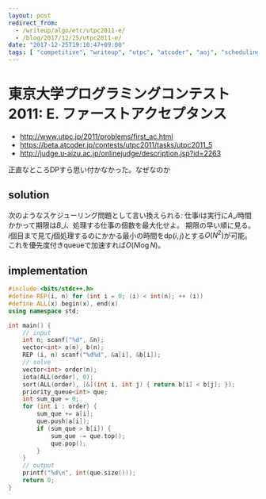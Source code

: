 ```yaml
---
layout: post
redirect_from:
  - /writeup/algo/etc/utpc2011-e/
  - /blog/2017/12/25/utpc2011-e/
date: "2017-12-25T19:10:47+09:00"
tags: [ "competitive", "writeup", "utpc", "atcoder", "aoj", "scheduling", "greedy" ]
---
```


# 東京大学プログラミングコンテスト2011: E. ファーストアクセプタンス

-   <http://www.utpc.jp/2011/problems/first_ac.html>
-   <https://beta.atcoder.jp/contests/utpc2011/tasks/utpc2011_5>
-   <http://judge.u-aizu.ac.jp/onlinejudge/description.jsp?id=2263>

正直なところDPすら思い付かなかった。なぜなのか

## solution

次のようなスケジューリング問題として言い換えられる: 仕事$i$は実行に$A\_i$時間かかって期限は$B\_i$、処理する仕事の個数を最大化せよ。
期限の早い順に見る。
$i$個目まで見て$j$個処理するのにかかる最小の時間を$\mathrm{dp}(i, j)$とする$O(N^2)$が可能。
これを優先度付きqueueで加速すれば$O(N \log N)$。

## implementation

``` c++
#include <bits/stdc++.h>
#define REP(i, n) for (int i = 0; (i) < int(n); ++ (i))
#define ALL(x) begin(x), end(x)
using namespace std;

int main() {
    // input
    int n; scanf("%d", &n);
    vector<int> a(n), b(n);
    REP (i, n) scanf("%d%d", &a[i], &b[i]);
    // solve
    vector<int> order(n);
    iota(ALL(order), 0);
    sort(ALL(order), [&](int i, int j) { return b[i] < b[j]; });
    priority_queue<int> que;
    int sum_que = 0;
    for (int i : order) {
        sum_que += a[i];
        que.push(a[i]);
        if (sum_que > b[i]) {
            sum_que -= que.top();
            que.pop();
        }
    }
    // output
    printf("%d\n", int(que.size()));
    return 0;
}
```
